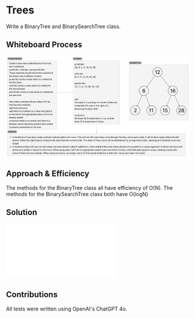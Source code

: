 # Trees

Write a BinaryTree and BinarySearchTree class.

## Whiteboard Process

![Whiteboard](./binary-trees.png)

## Approach & Efficiency

The methods for the BinaryTree class all have efficiency of O(N). The methods for the BinarySearchTree class both have O(logN)

## Solution

![Code](./index.js)

## Contributions

All tests were written using OpenAI's ChatGPT 4o.
